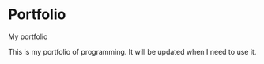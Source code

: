 # Portfolio
My portfolio

This is my portfolio of programming. It will be updated when I need to use it.
